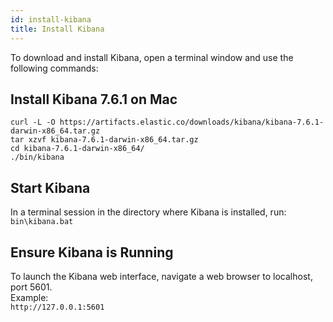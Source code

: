 ```yaml
---
id: install-kibana
title: Install Kibana
---
```


To download and install Kibana, open a terminal window and use the following commands:  

## Install Kibana 7.6.1 on Mac

```terminal
curl -L -O https://artifacts.elastic.co/downloads/kibana/kibana-7.6.1-darwin-x86_64.tar.gz
tar xzvf kibana-7.6.1-darwin-x86_64.tar.gz
cd kibana-7.6.1-darwin-x86_64/
./bin/kibana
```

## Start Kibana

In a terminal session in the directory where Kibana is installed, run:  
`bin\kibana.bat`

## Ensure Kibana is Running

To launch the Kibana web interface, navigate a web browser to localhost, port 5601.  
Example:  
`http://127.0.0.1:5601`
